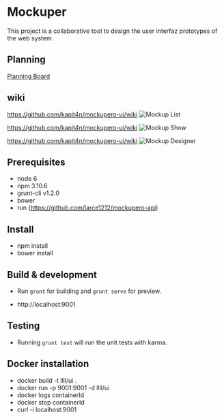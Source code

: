 # Mockuper
This project is a collaborative tool to design the user interfaz prototypes of the web system.

## Planning
[Planning Board](https://github.com/kapit4n/mockupero/projects/1)


## wiki
https://github.com/kapit4n/mockupero-ui/wiki
![Mockup List](https://github.com/kapit4n/mockupero-ui/raw/develop/mockups/mockup_list_mockupero.png)

https://github.com/kapit4n/mockupero-ui/wiki
![Mockup Show](https://github.com/kapit4n/mockupero-ui/raw/develop/mockups/mockup_view_mockupero.png)

https://github.com/kapit4n/mockupero-ui/wiki
![Mockup Designer](https://github.com/kapit4n/mockupero-ui/raw/develop/mockups/mockup_designer_mockupero.png)

## Prerequisites
* node 6
* npm 3.10.6
* grunt-cli v1.2.0
* bower
* run (https://github.com/larce1212/mockupero-api)

## Install
* npm install
* bower install

## Build & development

* Run `grunt` for building and `grunt serve` for preview.

* http://localhost:9001

## Testing

* Running `grunt test` will run the unit tests with karma.

## Docker installation

* docker build -t llll/ui .
* docker run -p 9001:9001 -d llll/ui
* docker logs containerId
* docker stop  containerId
* curl -i localhost:9001


